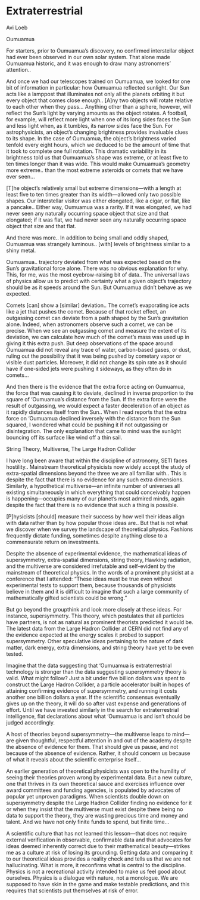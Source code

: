 # Extraterrestrial

Avi Loeb

Oumuamua

For starters, prior to Oumuamua’s discovery, no confirmed interstellar
object had ever been observed in our own solar system. That alone made
Oumuamua historic, and it was enough to draw many astronomers’
attention..

And once we had our telescopes trained on Oumuamua, we looked for one
bit of information in particular: how Oumuamua reflected sunlight.
Our Sun acts like a lamppost that illuminates not only all the planets
orbiting it but every object that comes close enough.. [A]ny two
objects will rotate relative to each other when they pass... Anything
other than a sphere, however, will reflect the Sun’s light by varying
amounts as the object rotates. A football, for example, will reflect
more light when one of its long sides faces the Sun and less light
when, as it tumbles, its narrow sides face the Sun.  For
astrophysicists, an object’s changing brightness provides invaluable
clues to its shape. In the case of Oumuamua, the object’s brightness
varied tenfold every eight hours, which we deduced to be the amount of
time that it took to complete one full rotation. This dramatic
variability in its brightness told us that Oumuamua’s shape was
extreme, or at least five to ten times longer than it was wide.  This
would make Oumuamua’s geometry more extreme.. than the most extreme
asteroids or comets that we have ever seen...

[T]he object’s relatively small but extreme dimensions—with a length
at least five to ten times greater than its width—allowed only two
possible shapes. Our interstellar visitor was either elongated, like a
cigar, or flat, like a pancake.. Either way, Oumuamua was a
rarity. If it was elongated, we had never seen any naturally occurring
space object that size and that elongated; if it was flat, we had
never seen any naturally occurring space object that size and that
flat.

And there was more.. In addition to being small and oddly shaped,
Oumuamua was strangely luminous.. [with] levels of brightness similar
to a shiny metal.

Oumuamua.. trajectory deviated from what was expected based on the
Sun’s gravitational force alone. There was no obvious explanation for
why. This, for me, was the most eyebrow-raising bit of data..  The
universal laws of physics allow us to predict with certainty what a
given object’s trajectory should be as it speeds around the Sun. But
Oumuamua didn’t behave as we expected.

Comets [can] show a [similar] deviation.. The comet’s evaporating ice
acts like a jet that pushes the comet. Because of that rocket effect,
an outgassing comet can deviate from a path shaped by the Sun’s
gravitation alone. Indeed, when astronomers observe such a comet, we
can be precise. When we see an outgassing comet and measure the extent
of its deviation, we can calculate how much of the comet’s mass was
used up in giving it this extra push. But deep observations of the
space around Oumuamua did not reveal any trace of water, carbon-based
gases, or dust, ruling out the possibility that it was being pushed by
cometary vapor or visible dust particles. Moreover, it did not change
its spin rate as it should have if one-sided jets were pushing it
sideways, as they often do in comets...

And then there is the evidence that the extra force acting on
Oumuamua, the force that was causing it to deviate, declined in
inverse proportion to the square of ‘Oumuamua’s distance from the
Sun. If the extra force were the result of outgassing, we would expect
a faster deceleration of an object as it rapidly distances itself from
the Sun.. When I read reports that the extra force on ‘Oumuamua
declined inversely with the distance from the Sun squared, I wondered
what could be pushing it if not outgassing or disintegration. The only
explanation that came to mind was the sunlight bouncing off its
surface like wind off a thin sail.

<a name='junkscience'/>

String Theory, Multiverse, The Large Hadron Collider

I have long been aware that within the discipline of astronomy, SETI
faces hostility.. Mainstream theoretical physicists now widely accept
the study of extra-spatial dimensions beyond the three we are all
familiar with..  This is despite the fact that there is no evidence
for any such extra dimensions. Similarly, a hypothetical multiverse—an
infinite number of universes all existing simultaneously in which
everything that could conceivably happen is happening—occupies many of
our planet’s most admired minds, again despite the fact that there is
no evidence that such a thing is possible.

[P]hysicists [should] measure their success by how well their ideas
align with data rather than by how popular those ideas are.. But that
is not what we discover when we survey the landscape of theoretical
physics.  Fashions frequently dictate funding, sometimes despite
anything close to a commensurate return on investments.

Despite the absence of experimental evidence, the mathematical ideas
of supersymmetry, extra-spatial dimensions, string theory, Hawking
radiation, and the multiverse are considered irrefutable and
self-evident by the mainstream of theoretical physics. In the words of
a prominent physicist at a conference that I attended: “These ideas
must be true even without experimental tests to support them, because
thousands of physicists believe in them and it is difficult to imagine
that such a large community of mathematically gifted scientists could
be wrong.”

But go beyond the groupthink and look more closely at these ideas. For
instance, supersymmetry. This theory, which postulates that all
particles have partners, is not as natural as prominent theorists
predicted it would be. The latest data from the Large Hadron Collider
at CERN did not find any of the evidence expected at the energy scales
it probed to support supersymmetry.  Other speculative ideas
pertaining to the nature of dark matter, dark energy, extra
dimensions, and string theory have yet to be even tested.

Imagine that the data suggesting that ‘Oumuamua is extraterrestrial
technology is stronger than the data suggesting supersymmetry theory
is valid. What might follow? Just a bit under five billion dollars was
spent to construct the Large Hadron Collider, a particle accelerator
built in hopes of attaining confirming evidence of supersymmetry, and
running it costs another one billion dollars a year. If the scientific
consensus eventually gives up on the theory, it will do so after vast
expense and generations of effort. Until we have invested similarly in
the search for extraterrestrial intelligence, flat declarations about
what ‘Oumuamua is and isn’t should be judged accordingly.

A host of theories beyond supersymmetry—the multiverse leaps to mind—
are given thoughtful, respectful attention in and out of the academy
despite the absence of evidence for them. That should give us pause,
and not because of the absence of evidence. Rather, it should concern
us because of what it reveals about the scientific enterprise itself...

An earlier generation of theoretical physicists was open to the
humility of seeing their theories proven wrong by experimental
data. But a new culture, one that thrives in its own theoretical sauce
and exercises influence over award committees and funding agencies, is
populated by advocates of popular yet unproven paradigms. When
scientists double down on supersymmetry despite the Large Hadron
Collider finding no evidence for it or when they insist that the
multiverse must exist despite there being no data to support the
theory, they are wasting precious time and money and talent. And we
have not only finite funds to spend, but finite time...

A scientific culture that has not learned this lesson—that does not
require external verification in observable, confirmable data and that
advocates for ideas deemed inherently correct due to their
mathematical beauty—strikes me as a culture at risk of losing its
grounding. Getting data and comparing it to our theoretical ideas
provides a reality check and tells us that we are not
hallucinating. What is more, it reconfirms what is central to the
discipline.  Physics is not a recreational activity intended to make
us feel good about ourselves. Physics is a dialogue with nature, not a
monologue. We are supposed to have skin in the game and make testable
predictions, and this requires that scientists put themselves at risk
of error.

